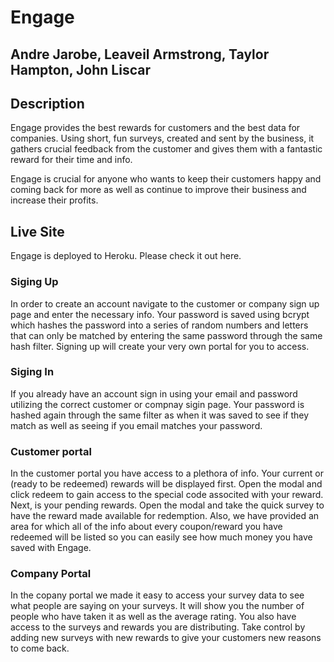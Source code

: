 # Engage

## Andre Jarobe, Leaveil Armstrong, Taylor Hampton, John Liscar 

## Description
Engage provides the best rewards for customers and the best data for companies. Using short, fun surveys, created and sent by the business, it gathers crucial feedback from the customer and gives them with a fantastic reward for their time and info.

Engage is crucial for anyone who wants to keep their customers happy and coming back for more as well as continue to improve their business and increase their profits.

## Live Site
Engage is deployed to Heroku. Please check it out here.

### Siging Up
In order to create an account navigate to the customer or company sign up page and enter the necessary info. Your password is saved using bcrypt which hashes the password into a series of random numbers and letters that can only be matched by entering the same password through the same hash filter. Signing up will create your very own portal for you to access.

### Siging In
If you already have an account sign in using your email and password utilizing the correct customer or compnay sigin page. Your password is hashed again through the same filter as when it was saved to see if they match as well as seeing if you email matches your password.

### Customer portal
In the customer portal you have access to a plethora of info. Your current or (ready to be redeemed) rewards will be displayed first. Open the modal and click redeem to gain access to the special code associted with your reward. Next, is your pending rewards. Open the modal and take the quick survey to have the reward made available for redemption. Also, we have provided an area for which all of the info about every coupon/reward you have redeemed will be listed so you can easily see how much money you have saved with Engage.

### Company Portal
In the copany portal we made it easy to access your survey data to see what people are saying on your surveys. It will show you the number of people who have taken it as well as the average rating. You also have access to the surveys and rewards you are distributing. Take control by adding new surveys with new rewards to give your customers new reasons to come back.


